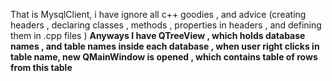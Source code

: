  That is  MysqlClient,  i have ignore all c++ goodies , and advice (creating headers , declaring classes , methods , properties in headers , and defining them in .cpp files ) 
 <b> Anyways  I have QTreeView , which holds database names , and table names inside each database , when user right clicks in table name,  new QMainWindow is opened , which contains table of rows from this table </b>
